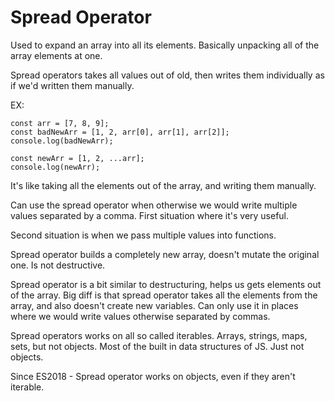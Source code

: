 # Spread Operator

Used to expand an array into all its elements. Basically unpacking all of the array elements at one.

Spread operators takes all values out of old, then writes them individually as if we'd written them manually.

EX:

```
const arr = [7, 8, 9];
const badNewArr = [1, 2, arr[0], arr[1], arr[2]];
console.log(badNewArr);

const newArr = [1, 2, ...arr];
console.log(newArr);
```

It's like taking all the elements out of the array, and writing them manually.

Can use the spread operator when otherwise we would write multiple values separated by a comma. First situation where it's very useful.

Second situation is when we pass multiple values into functions.

Spread operator builds a completely new array, doesn't mutate the original one. Is not destructive.

Spread operator is a bit similar to destructuring, helps us gets elements out of the array. Big diff is that spread operator takes all the elements from the array, and also doesn't create new variables. Can only use it in places where we would write values otherwise separated by commas.

Spread operators works on all so called iterables. Arrays, strings, maps, sets, but not objects. Most of the built in data structures of JS. Just not objects.

Since ES2018 - Spread operator works on objects, even if they aren't iterable.
